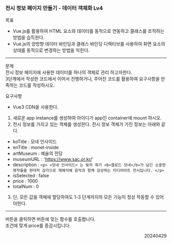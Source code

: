 ### 전시 정보 페이지 만들기 - 데이터 객체화 Lv4
목표  
- Vue.js를 활용하여 HTML 요소와 데이터를 동적으로 연동하고 클래스를 조작하는 방법을 습득한다.
- Vue.js의 양방향 데이터 바인딩과 클래스 바인딩 디렉티브를 사용하여 화면 요소의 상태를 동적으로 변경하는 방법을 익힌다.
---
문제  
전시 정보 페이지에 사용한 데이터를 하나의 객체로 관리 하고자한다.  
3단계에서 작성한 코드에서 이어서 진행하거나, 주어진 코드를 활용하여 요구사항을 만족하는 코드를 작성하시오.  

요구사항
- Vue3 CDN을 사용한다.
1. 새로운 app instance를 생성하여 아이디가 app인 container에 mount 하시오.
2. 전시 정보를 가지고 있는 객체를 생성한다. 전시 정보 객체가 가진 정보는 아래와 같다.
  - koTitle : 모네 인사이드
  - enTitle : monet-inside
  - artMuseum : 예술의 전당
  - museumURL : 'https://www.sac.or.kr/'
  - description : `<p> <모네 인사이드> 는 빛의 화가 <b>클로드 모네</b>가 남긴 소중한 명작들을 현대적 감각으로 재해석해 음악과 함께 감상하는 미디어아트 전시입니다. </p>`
  - isSelected : false
  - price : 1000
  - totalNum : 0
3. 단, 모든 값을 객체에 할당하여도 1-3 단계까지의 모든 기능이 정상 작동할 수 있어야한다.
---
버튼을 클릭하면 버튼에 맞는 함수를 호출합니다.  
조건에 맞게 price를 증감시킵니다.
<div style="text-align: right">20240429</div>